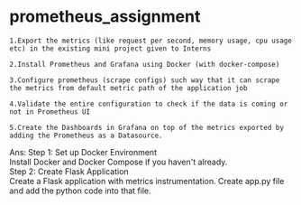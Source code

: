 # prometheus_assignment
    1.Export the metrics (like request per second, memory usage, cpu usage etc) in the existing mini project given to Interns

    2.Install Prometheus and Grafana using Docker (with docker-compose)

    3.Configure prometheus (scrape configs) such way that it can scrape the metrics from default metric path of the application job

    4.Validate the entire configuration to check if the data is coming or not in Prometheus UI

    5.Create the Dashboards in Grafana on top of the metrics exported by adding the Prometheus as a Datasource.

Ans: Step 1: Set up Docker Environment <br>
     Install Docker and Docker Compose if you haven't already. <br>
     Step 2: Create Flask Application<br>
     Create a Flask application with metrics instrumentation. Create app.py file and add the python code into that file.<br> 

